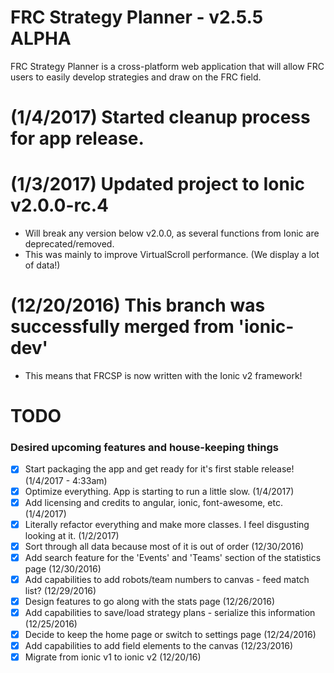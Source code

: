 # FRC Strategy Planner - v2.5.5 ALPHA
FRC Strategy Planner is a cross-platform web application that will allow FRC users to easily develop strategies and draw on the FRC field.

# (1/4/2017) Started cleanup process for app release.

# (1/3/2017) Updated project to Ionic v2.0.0-rc.4
- Will break any version below v2.0.0, as several functions from Ionic are deprecated/removed.
- This was mainly to improve VirtualScroll performance. (We display a lot of data!) 

# (12/20/2016) This branch was successfully merged from 'ionic-dev'
- This means that FRCSP is now written with the Ionic v2 framework! 

# TODO
### Desired upcoming features and house-keeping things
- [X] Start packaging the app and get ready for it's first stable release! (1/4/2017 - 4:33am)
- [X] Optimize everything. App is starting to run a little slow. (1/4/2017)
- [X] Add licensing and credits to angular, ionic, font-awesome, etc. (1/4/2017)
- [X] Literally refactor everything and make more classes. I feel disgusting looking at it. (1/2/2017)
- [X] Sort through all data because most of it is out of order (12/30/2016)
- [X] Add search feature for the 'Events' and 'Teams' section of the statistics page (12/30/2016)
- [X] Add capabilities to add robots/team numbers to canvas - feed match list? (12/29/2016)
- [X] Design features to go along with the stats page (12/26/2016)
- [X] Add capabilities to save/load strategy plans - serialize this information (12/25/2016)
- [X] Decide to keep the home page or switch to settings page (12/24/2016)
- [X] Add capabilities to add field elements to the canvas (12/23/2016)
- [X] Migrate from ionic v1 to ionic v2 (12/20/16)

